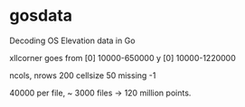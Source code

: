 # gosdata
Decoding OS Elevation data in Go

xllcorner goes from [0] 10000-650000
y                   [0] 10000-1220000

ncols, nrows 200
cellsize 50
missing -1


40000 per file, ~ 3000 files -> 120 million points.
